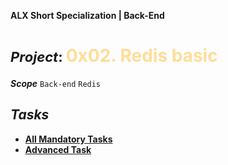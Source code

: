 **ALX Short Specialization | Back-End**
**<h1><span style="font-size: 22px;">***Project***: </span><span style="color: #ffdd99;">0x02. Redis basic</span></h1>**

***Scope*** ` Back-end ` ` Redis ` <br />

## ***Tasks***
* **[All Mandatory Tasks](exercise.py)**
* **[Advanced Task](web.py)**

